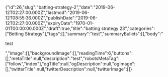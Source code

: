 {"id":26,"slug":"batting-strategy-2","date":"2019-06-12T02:27:00.000Z","lastmod":"2019-06-12T08:55:36.000Z","publishDate":"2019-06-12T02:27:00.000Z","expiryDate":"1970-01-01T00:00:00.000Z","draft":true,"title":"batting strategy 23","categories":["Betting Strategy"],"tags":[],"summary":"test","summaryBullets":[],"body":"<p>test</p>","image":[],"backgroundImage":[],"readingTime":6,"buttons":[],"metaTitle":null,"description":"test","robotsMetaTag":["follow","index"],"ogTitle":null,"ogDescription":null,"ogImage":[],"twitterTitle":null,"twitterDescription":null,"twitterImage":[]}
